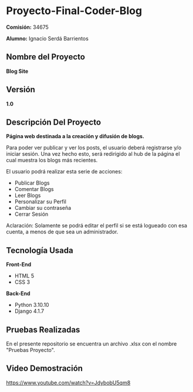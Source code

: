 # Proyecto-Final-Coder-Blog

**Comisión:** 34675

**Alumno:** Ignacio Serdá Barrientos

## Nombre del Proyecto

**Blog Site**

## Versión

**1.0**

## Descripción Del Proyecto

**Página web destinada a la creación y difusión de blogs.**

Para poder ver publicar y ver los posts, el usuario deberá registrarse y/o iniciar sesión. Una vez hecho esto, será redirigido al hub de la página el cual muestra los blogs más recientes.

El usuario podrá realizar esta serie de acciones:

- Publicar Blogs
- Comentar Blogs
- Leer Blogs
- Personalizar su Perfil
- Cambiar su contraseña
- Cerrar Sesión

Aclaración: Solamente se podrá editar el perfil si se está logueado con esa cuenta, a menos de que sea un administrador.

## Tecnología Usada

**Front-End**

- HTML 5
- CSS 3

**Back-End**

- Python 3.10.10
- Django 4.1.7

## Pruebas Realizadas

En el presente repositorio se encuentra un archivo .xlsx con el nombre "Pruebas Proyecto". 

## Video Demostración

https://www.youtube.com/watch?v=JdybobU5qm8
